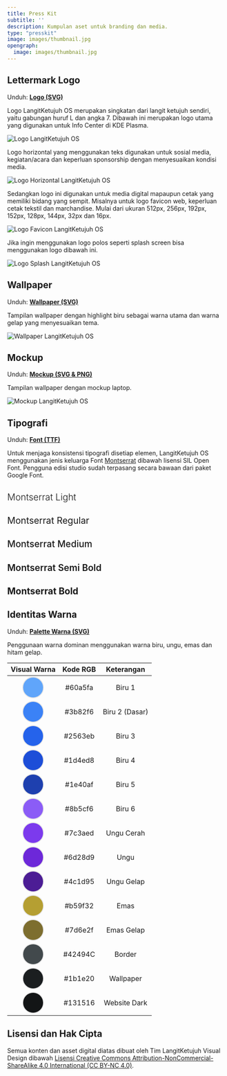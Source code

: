 ```yaml
---
title: Press Kit
subtitle: ''
description: Kumpulan aset untuk branding dan media.
type: "presskit"
image: images/thumbnail.jpg
opengraph:
  image: images/thumbnail.jpg
---
```


## Lettermark Logo

Unduh: [**Logo (SVG)**](/files/brand/logo_langitketujuh_1.0.tar.gz)

Logo LangitKetujuh OS merupakan singkatan dari langit ketujuh sendiri, yaitu gabungan huruf L dan angka 7. Dibawah ini merupakan logo utama yang digunakan untuk Info Center di KDE Plasma.

![Logo LangitKetujuh OS](/images/brand/logo_default.webp)

Logo horizontal yang menggunakan teks digunakan untuk sosial media, kegiatan/acara dan keperluan sponsorship dengan menyesuaikan kondisi media.

![Logo Horizontal LangitKetujuh OS](/images/brand/logo_horizontal.webp)

Sedangkan logo ini digunakan untuk media digital mapaupun cetak yang memiliki bidang yang sempit. Misalnya untuk logo favicon web, keperluan cetak tekstil dan marchandise. Mulai dari ukuran 512px, 256px, 192px, 152px, 128px, 144px, 32px dan 16px.

![Logo Favicon LangitKetujuh OS](/images/brand/logo_favicon.webp)

Jika ingin menggunakan logo polos seperti splash screen bisa menggunakan logo dibawah ini.

![Logo Splash LangitKetujuh OS](/images/brand/logo_splash.webp)

## Wallpaper

Unduh: [**Wallpaper (SVG)**](/files/brand/wallpaper_langitketujuh_1.0.tar.gz)

Tampilan wallpaper dengan highlight biru sebagai warna utama dan warna gelap yang menyesuaikan tema.

![Wallpaper LangitKetujuh OS](/images/brand/wallpaper_preview_langitketujuh.webp)

## Mockup

Unduh: [**Mockup (SVG & PNG)**](/files/brand/mockup_langitketujuh_1.0.tar.gz)

Tampilan wallpaper dengan mockup laptop.

![Mockup LangitKetujuh OS](/images/brand/mockup_langitketujuh.webp)

## Tipografi

Unduh: [**Font (TTF)**](https://fonts.google.com/download?family=Montserrat)

Untuk menjaga konsistensi tipografi disetiap elemen, LangitKetujuh OS menggunakan jenis keluarga Font [Montserrat](https://fonts.google.com/specimen/Montserrat) dibawah lisensi SIL Open Font. Pengguna edisi studio sudah terpasang secara bawaan dari paket Google Font.

<div class="col-lg-12 mx-auto text-center">
  <h2 style="font-weight: 300;">Montserrat Light</h2>
  <h2 style="font-weight: 400;">Montserrat Regular</h2>
  <h2 style="font-weight: 500;">Montserrat Medium</h2>
  <h2 style="font-weight: 600;">Montserrat Semi Bold</h2>
  <h2 style="font-weight: 700;">Montserrat Bold</h2>
</div>

## Identitas Warna

Unduh: [**Palette Warna (SVG)**](/files/brand/palette_color_langitketujuh_1.0.tar.gz)

Penggunaan warna dominan menggunakan warna biru, ungu, emas dan hitam gelap.

| Visual Warna | Kode RGB | Keterangan |
| :---: | :---: | :---: |
| <?xml?><svg width="50" height="50" viewBox="0 0 13.229 13.229"><circle cx="6.6145" cy="6.6145" r="6.360096" fill="#60a5fa" style="stroke:#e6e6e6;stroke-width:0.508808;"/></svg> | #60a5fa | Biru 1|
| <?xml?><svg width="50" height="50" viewBox="0 0 13.229 13.229"><circle cx="6.6145" cy="6.6145" r="6.360096" fill="#3b82f6" style="stroke:#e6e6e6;stroke-width:0.508808;"/></svg> | #3b82f6 | Biru 2 (Dasar) |
| <?xml?><svg width="50" height="50" viewBox="0 0 13.229 13.229"><circle cx="6.6145" cy="6.6145" r="6.360096" fill="#2563eb" style="stroke:#e6e6e6;stroke-width:0.508808;"/></svg> | #2563eb | Biru 3 |
| <?xml?><svg width="50" height="50" viewBox="0 0 13.229 13.229"><circle cx="6.6145" cy="6.6145" r="6.360096" fill="#1d4ed8" style="stroke:#e6e6e6;stroke-width:0.508808;"/></svg> | #1d4ed8 | Biru 4 |
| <?xml?><svg width="50" height="50" viewBox="0 0 13.229 13.229"><circle cx="6.6145" cy="6.6145" r="6.360096" fill="#1e40af" style="stroke:#e6e6e6;stroke-width:0.508808;"/></svg> | #1e40af | Biru 5 |
| <?xml?><svg width="50" height="50" viewBox="0 0 13.229 13.229"><circle cx="6.6145" cy="6.6145" r="6.360096" fill="#8b5cf6" style="stroke:#e6e6e6;stroke-width:0.508808;"/></svg> | #8b5cf6 | Biru 6 |
| <?xml?><svg width="50" height="50" viewBox="0 0 13.229 13.229"><circle cx="6.6145" cy="6.6145" r="6.360096" fill="#7c3aed" style="stroke:#e6e6e6;stroke-width:0.508808;"/></svg> | #7c3aed | Ungu Cerah |
| <?xml?><svg width="50" height="50" viewBox="0 0 13.229 13.229"><circle cx="6.6145" cy="6.6145" r="6.360096" fill="#6d28d9" style="stroke:#e6e6e6;stroke-width:0.508808;"/></svg> | #6d28d9 | Ungu |
| <?xml?><svg width="50" height="50" viewBox="0 0 13.229 13.229"><circle cx="6.6145" cy="6.6145" r="6.360096" fill="#4c1d95" style="stroke:#e6e6e6;stroke-width:0.508808;"/></svg> | #4c1d95 | Ungu Gelap |
| <?xml?><svg width="50" height="50" viewBox="0 0 13.229 13.229"><circle cx="6.6145" cy="6.6145" r="6.360096" fill="#b59f32" style="stroke:#e6e6e6;stroke-width:0.508808;"/></svg> | #b59f32 | Emas |
| <?xml?><svg width="50" height="50" viewBox="0 0 13.229 13.229"><circle cx="6.6145" cy="6.6145" r="6.360096" fill="#7d6e2f" style="stroke:#e6e6e6;stroke-width:0.508808;"/></svg> | #7d6e2f | Emas Gelap|
| <?xml?><svg width="50" height="50" viewBox="0 0 13.229 13.229"><circle cx="6.6145" cy="6.6145" r="6.360096" fill="#42494C" style="stroke:#e6e6e6;stroke-width:0.508808;"/></svg> | #42494C | Border |
| <?xml?><svg width="50" height="50" viewBox="0 0 13.229 13.229"><circle cx="6.6145" cy="6.6145" r="6.360096" fill="#1b1e20" style="stroke:#e6e6e6;stroke-width:0.508808;"/></svg> | #1b1e20 | Wallpaper |
| <?xml?><svg width="50" height="50" viewBox="0 0 13.229 13.229"><circle cx="6.6145" cy="6.6145" r="6.360096" fill="#131516" style="stroke:#e6e6e6;stroke-width:0.508808;"/></svg> | #131516 | Website Dark |

## Lisensi dan Hak Cipta

Semua konten dan asset digital diatas dibuat oleh Tim LangitKetujuh Visual Design dibawah [Lisensi Creative Commons Attribution-NonCommercial-ShareAlike 4.0 International (CC BY-NC 4.0)](http://creativecommons.org/licenses/by-nc-sa/4.0/).
